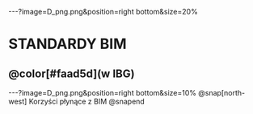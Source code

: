 ---?image=D_png.png&position=right bottom&size=20%
# STANDARDY BIM
## @color[#faad5d](w IBG)

---?image=D_png.png&position=right bottom&size=10%
@snap[north-west]
Korzyści płynące z BIM
@snapend

<canvas data-chart="line">
<!-- 
{
 "type": "line",
 "data": {
  "labels": ["","Proj. wstępny","Koncepcja","Proj. budowlany","Projekt wykonawczy","Budowa",""],
  "datasets": [
   {
    "borderDash": [5, 5],
    "backgroundColor": "blue",
    "borderColor": "blue",
    "data":[0,100,70,60,50,40,0],
    "label":"Zdolność wpływana na koszty i funkcjonalność",
    "fill": "false"
   },
   {
    "data":[15,28,48,40,19,86,99],
    "label":"Koszty zmian w projekcie"
   }
  ]
 }, 
 "options": { 
   "responsive": "true",
   "title": {
      "display": "true",
      "text": "Porównanie procesów inwstycyjnych"},
			"scales": {
					"yAxes": [{
						"display": "true",
						"scaleLabel": {
							"display": "true",
							"labelString": "Nakład pracy projektowej" }
					}]
				}
 }
}
-->
</canvas>

